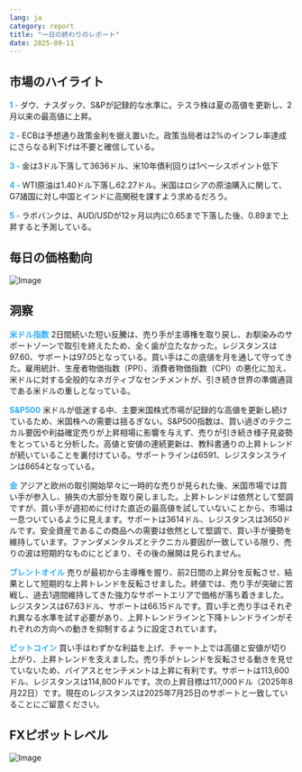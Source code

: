 ```yaml
---
lang: ja
category: report
title: "一日の終わりのレポート"
date: 2025-09-11
---
```



<h2>市場のハイライト</h2>
<strong style="color: #2caef7;">1 - </strong> ダウ、ナスダック、S&Pが記録的な水準に。テスラ株は夏の高値を更新し、2月以来の最高値に上昇。

<strong style="color: #2caef7;">2 - </strong> ECBは予想通り政策金利を据え置いた。政策当局者は2%のインフレ率達成にさらなる利下げは不要と確信している。

<strong style="color: #2caef7;">3 - </strong> 金は3ドル下落して3636ドル、米10年債利回りは1ベーシスポイント低下

<strong style="color: #2caef7;">4 - </strong> WTI原油は1.40ドル下落し62.27ドル。米国はロシアの原油購入に関して、G7諸国に対し中国とインドに高関税を課すよう求めるだろう。


<strong style="color: #2caef7;">5 - </strong> ラボバンクは、AUD/USDが12ヶ月以内に0.65まで下落した後、0.89まで上昇すると予測している。




<h2>毎日の価格動向</h2>
<img src="https://markleighedu.github.io/img/Sep-2025/11-Sep-2025/price.jpg" alt="Image"/>

<h2>洞察</h2>
<strong style="color: #2caef7;">米ドル指数</strong> 2日間続いた短い反騰は、売り手が主導権を取り戻し、お馴染みのサポートゾーンで取引を終えたため、全く歯が立たなかった。レジスタンスは97.60、サポートは97.05となっている。買い手はこの底値を月を通して守ってきた。雇用統計、生産者物価指数（PPI）、消費者物価指数（CPI）の悪化に加え、米ドルに対する全般的なネガティブなセンチメントが、引き続き世界の準備通貨である米ドルの重しとなっている。

<strong style="color: #2caef7;">S&P500</strong> 米ドルが低迷する中、主要米国株式市場が記録的な高値を更新し続けているため、米国株への需要は揺るぎない。S&P500指数は、買い過ぎのテクニカル要因や利益確定売りが上昇相場に影響を与えず、売りが引き続き様子見姿勢をとっていると分析した。高値と安値の連続更新は、教科書通りの上昇トレンドが続いていることを裏付けている。サポートラインは6591、レジスタンスラインは6654となっている。

<strong style="color: #2caef7;">金</strong> アジアと欧州の取引開始早々に一時的な売りが見られた後、米国市場では買い手が参入し、損失の大部分を取り戻しました。上昇トレンドは依然として堅調ですが、買い手が週初めに付けた直近の最高値を試していないことから、市場は一息ついているように見えます。サポートは3614ドル、レジスタンスは3650ドルです。安全資産であるこの商品への需要は依然として堅調で、買い手が優勢を維持しています。ファンダメンタルズとテクニカル要因が一致している限り、売りの波は短期的なものにとどまり、その後の展開は見られません。

<strong style="color: #2caef7;">ブレントオイル</strong> 売りが最初から主導権を握り、前2日間の上昇分を反転させ、結果として短期的な上昇トレンドを反転させました。終値では、売り手が突破に苦戦し、過去1週間維持してきた強力なサポートエリアで価格が落ち着きました。レジスタンスは67.63ドル、サポートは66.15ドルです。買い手と売り手はそれぞれ異なる水準を試す必要があり、上昇トレンドラインと下降トレンドラインがそれぞれの方向への動きを抑制するように設定されています。

<strong style="color: #2caef7;">ビットコイン</strong> 買い手はわずかな利益を上げ、チャート上では高値と安値が切り上がり、上昇トレンドを支えました。売り手がトレンドを反転させる動きを見せていないため、バイアスとセンチメントは上昇に有利です。サポートは113,600ドル、レジスタンスは114,800ドルです。次の上昇目標は117,000ドル（2025年8月22日）です。現在のレジスタンスは2025年7月25日のサポートと一致していることにご留意ください。



<h2>FXピボットレベル</h2>
<img src="https://markleighedu.github.io/img/Sep-2025/11-Sep-2025/pivot.jpg" alt="Image"/>